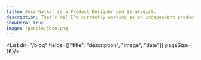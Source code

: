 ```yaml
---
title: Jose Walker is a Product Designer and Strategist.
description: That’s me! I'm currently working as an independent product designer and strategist, exploring design processes, coding workflows, and writing regularly about my insights and ideas to help creators improve their craft.
showHero: true
image: /people/jose.png
---
```


<List dir="/blog" fields={["title", "description", "image", "date"]} pageSize={6}/>